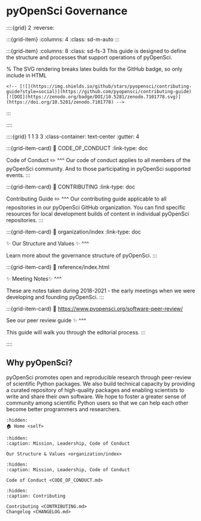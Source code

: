 # pyOpenSci Governance

::::{grid} 2
:reverse:

:::{grid-item}
:columns: 4
:class: sd-m-auto
:::

:::{grid-item}
:columns: 8
:class: sd-fs-3
This guide is designed to define the structure and processes
that support operations of pyOpenSci.

% The SVG rendering breaks latex builds for the GitHub badge, so only include in HTML

```{only} html
<!-- [![](https://img.shields.io/github/stars/pyopensci/contributing-guide?style=social)](https://github.com/pyopensci/contributing-guide)
[![DOI](https://zenodo.org/badge/DOI/10.5281/zenodo.7101778.svg)](https://doi.org/10.5281/zenodo.7101778) -->
```

:::

::::

<!-- I think this is the end of the header - below begins the next grid-->

::::{grid} 1 1 3 3
:class-container: text-center
:gutter: 4

:::{grid-item-card}
:link: CODE_OF_CONDUCT
:link-type: doc

Code of Conduct ✏️
^^^
Our code of conduct applies to all members of the pyOpenSci community. And to those participating in pyOpenSci supported events.
:::

:::{grid-item-card}
:link: CONTRIBUTING
:link-type: doc

Contributing Guide ✏️
^^^
Our contributing guide applicable to all repositories in our pyOpenSci GitHub organization. You can find specific resources for
local development builds of content in individual pyOpenSci repositories.
:::

:::{grid-item-card}
:link: organization/index
:link-type: doc

✨ Our Structure and Values ✨
^^^

Learn more about the governance structure of pyOpenSci.
:::

:::{grid-item-card}
:link: reference/index.html

✨ Meeting Notes✨
^^^

These are notes taken during 2018-2021 - the early meetings when
we were developing and founding pyOpenSci.
:::

:::{grid-item-card}
:link: https://www.pyopensci.org/software-peer-review/

See our peer review guide ✨
^^^

This guide will walk you through the editorial process.
:::

::::

## Why pyOpenSci?

pyOpenSci promotes open and reproducible research through peer-review of
scientific Python packages. We also build technical capacity by providing a
curated repository of high-quality packages and enabling scientists to write
and share their own software. We hope to foster a greater sense of community
among scientific Python users so that we can help each other become better
programmers and researchers.

```{toctree}
:hidden:
🏠 Home <self>
```

```{toctree}
:hidden:
:caption: Mission, Leadership, Code of Conduct

Our Structure & Values <organization/index>
```

```{toctree}
:hidden:
:caption: Mission, Leadership, Code of Conduct

Code of Conduct <CODE_OF_CONDUCT.md>
```

```{toctree}
:hidden:
:caption: Contributing

Contributing <CONTRIBUTING.md>
Changelog <CHANGELOG.md>
```
